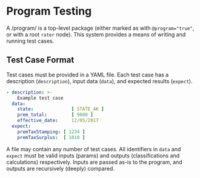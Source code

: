 # Program Testing
<!--
  Copyright (C) 2014-2020 Ryan Specialty Group, LLC.

  This file is part of TAME.

  Copying and distribution of this file, with or without modification, are
  permitted in any medium without royalty provided the copyright notice and
  this notice are preserved.  This file is offered as-is, without warranty
  of any kind.
-->

A /program/ is a top-level package (either marked as with `@program="true"`,
or with a root `rater` node).  This system provides a means of writing and
running test cases.


## Test Case Format
Test cases must be provided in a YAML file.  Each test case has a
description (`description`), input data (`data`), and expected results
(`expect`).

```yaml
- description: >-
    Example test case
  data:
    state:              [ STATE_AK ]
    prem_total:         [ 9000 ]
    effective_date:     12/05/2017
  expect:
    premTaxStamping: [ 1234 ]
    premTaxSurplus:  [ 1010 ]
```

A file may contain any number of test cases.  All identifiers in `data` and
`expect` must be valid inputs (params) and outputs (classifications and
calculations) respectively.  Inputs are passed as-is to the program, and
outputs are recursively (deeply) compared.
